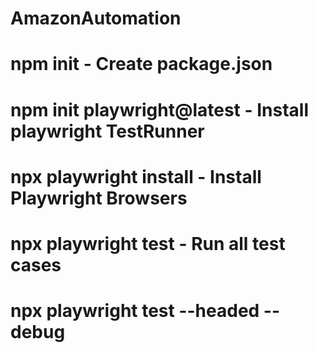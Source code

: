 # AmazonAutomation
# npm init - Create package.json 
# npm init playwright@latest - Install playwright TestRunner
# npx playwright install - Install Playwright Browsers
# npx playwright test - Run all test cases
# npx playwright test --headed -- debug 